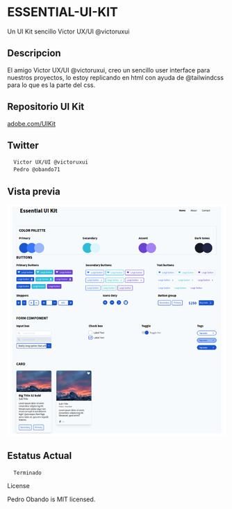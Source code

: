 # ESSENTIAL-UI-KIT
Un UI Kit sencillo Victor UX/UI @victoruxui

## Descripcion
El amigo Victor UX/UI @victoruxui, creo un sencillo user interface para nuestros proyectos, lo estoy replicando en html con ayuda de @tailwindcss para lo que es la parte del css.

## Repositorio UI Kit
  [adobe.com/UIKit](https://xd.adobe.com/view/0aaa347e-df47-424d-5329-72fa833ae47d-7c9b)  

## Twitter
```bash
  Victor UX/UI @victoruxui
  Pedro @obando71
```

## Vista previa
![GitHub Logo](https://github.com/pedroobando/ESSENTIAL-UI-KIT/blob/master/UIKit.png)


## Estatus Actual
```bash
  Terminado
```

License

Pedro Obando is MIT licensed.

